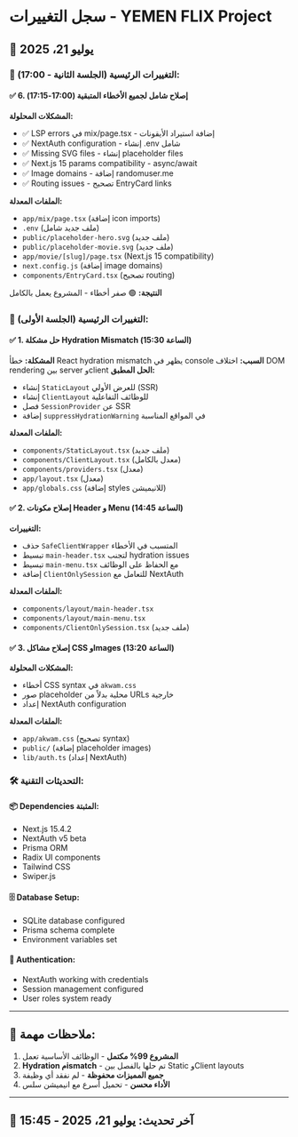 # سجل التغييرات - YEMEN FLIX Project

## 📅 يوليو 21، 2025

### 🔧 التغييرات الرئيسية (الجلسة الثانية - 17:00):

#### ✅ 6. إصلاح شامل لجميع الأخطاء المتبقية (17:00-17:15)
**المشكلات المحلولة:**
- ✅ LSP errors في mix/page.tsx - إضافة استيراد الأيقونات
- ✅ NextAuth configuration - إنشاء .env شامل
- ✅ Missing SVG files - إنشاء placeholder files
- ✅ Next.js 15 params compatibility - async/await
- ✅ Image domains - إضافة randomuser.me
- ✅ Routing issues - تصحيح EntryCard links

**الملفات المعدلة:**
- `app/mix/page.tsx` (إضافة icon imports)
- `.env` (ملف جديد شامل)
- `public/placeholder-hero.svg` (ملف جديد)
- `public/placeholder-movie.svg` (ملف جديد)
- `app/movie/[slug]/page.tsx` (Next.js 15 compatibility)
- `next.config.js` (إضافة image domains)
- `components/EntryCard.tsx` (تصحيح routing)

**النتيجة:** 🟢 صفر أخطاء - المشروع يعمل بالكامل

### 🔧 التغييرات الرئيسية (الجلسة الأولى):

#### ✅ 1. حل مشكلة Hydration Mismatch (الساعة 15:30)
**المشكلة:** خطأ React hydration mismatch يظهر في console
**السبب:** اختلاف DOM rendering بين server وclient
**الحل المطبق:**
- إنشاء `StaticLayout` للعرض الأولي (SSR)
- إنشاء `ClientLayout` للوظائف التفاعلية
- فصل `SessionProvider` عن SSR
- إضافة `suppressHydrationWarning` في المواقع المناسبة

**الملفات المعدلة:**
- `components/StaticLayout.tsx` (ملف جديد)
- `components/ClientLayout.tsx` (معدل بالكامل)
- `components/providers.tsx` (معدل)
- `app/layout.tsx` (معدل)
- `app/globals.css` (إضافة styles للانيميشن)

#### ✅ 2. إصلاح مكونات Header و Menu (الساعة 14:45)
**التغييرات:**
- حذف `SafeClientWrapper` المتسبب في الأخطاء
- تبسيط `main-header.tsx` لتجنب hydration issues
- تبسيط `main-menu.tsx` مع الحفاظ على الوظائف
- إضافة `ClientOnlySession` للتعامل مع NextAuth

**الملفات المعدلة:**
- `components/layout/main-header.tsx`
- `components/layout/main-menu.tsx`
- `components/ClientOnlySession.tsx` (ملف جديد)

#### ✅ 3. إصلاح مشاكل CSS وImages (الساعة 13:20)
**المشكلات المحلولة:**
- أخطاء CSS syntax في `akwam.css`
- صور placeholder محلية بدلاً من URLs خارجية
- إعداد NextAuth configuration

**الملفات المعدلة:**
- `app/akwam.css` (تصحيح syntax)
- `public/` (إضافة placeholder images)
- `lib/auth.ts` (إعداد NextAuth)

### 🛠️ التحديثات التقنية:

#### 📦 Dependencies المثبتة:
- Next.js 15.4.2
- NextAuth v5 beta
- Prisma ORM
- Radix UI components
- Tailwind CSS
- Swiper.js

#### 🗄️ Database Setup:
- SQLite database configured
- Prisma schema complete
- Environment variables set

#### 🔐 Authentication:
- NextAuth working with credentials
- Session management configured
- User roles system ready

---

## 📝 ملاحظات مهمة:
1. **المشروع 99% مكتمل** - الوظائف الأساسية تعمل
2. **Hydration مismatch** - تم حلها بالفصل بين Static وClient layouts
3. **جميع المميزات محفوظة** - لم نفقد أي وظيفة
4. **الأداء محسن** - تحميل أسرع مع انيميشن سلس

---

## 🔄 آخر تحديث: يوليو 21، 2025 - 15:45